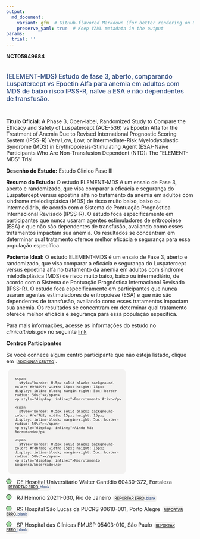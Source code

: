 ```yaml
---
output: 
  md_document:
    variant: gfm  # GitHub-flavored Markdown (for better rendering on GitHub)
    preserve_yaml: true  # Keep YAML metadata in the output
params:
  trial: ''
---
```


**NCT05949684**

<div style="padding: 5px 5px 5px 0px; font-size: 1.20em; font-weight: 500; color: #2E4A7F; text-align: left; margin-bottom: 20px">

(ELEMENT-MDS) Estudo de fase 3, aberto, comparando Luspatercept vs
Epoetin Alfa para anemia em adultos com MDS de baixo risco IPSS-R, naïve
a ESA e não dependentes de transfusão.

</div>

**Título Oficial:** A Phase 3, Open-label, Randomized Study to Compare
the Efficacy and Safety of Luspatercept (ACE-536) vs Epoetin Alfa for
the Treatment of Anemia Due to Revised International Prognostic Scoring
System (IPSS-R) Very Low, Low, or Intermediate-Risk Myelodysplastic
Syndrome (MDS) in Erythropoiesis-Stimulating Agent (ESA)-Naive
Participants Who Are Non-Transfusion Dependent (NTD): The “ELEMENT-MDS”
Trial

**Desenho do Estudo:** Estudo Clinico Fase III

**Resumo do Estudo:** O estudo ELEMENT-MDS é um ensaio de Fase 3, aberto
e randomizado, que visa comparar a eficácia e segurança do Luspatercept
versus epoetina alfa no tratamento da anemia em adultos com síndrome
mielodisplásica (MDS) de risco muito baixo, baixo ou intermediário, de
acordo com o Sistema de Pontuação Prognóstica Internacional Revisado
(IPSS-R). O estudo foca especificamente em participantes que nunca
usaram agentes estimuladores de eritropoiese (ESA) e que não são
dependentes de transfusão, avaliando como esses tratamentos impactam sua
anemia. Os resultados se concentram em determinar qual tratamento
oferece melhor eficácia e segurança para essa população específica.

**Paciente Ideal:** O estudo ELEMENT-MDS é um ensaio de Fase 3, aberto e
randomizado, que visa comparar a eficácia e segurança do Luspatercept
versus epoetina alfa no tratamento da anemia em adultos com síndrome
mielodisplásica (MDS) de risco muito baixo, baixo ou intermediário, de
acordo com o Sistema de Pontuação Prognóstica Internacional Revisado
(IPSS-R). O estudo foca especificamente em participantes que nunca
usaram agentes estimuladores de eritropoiese (ESA) e que não são
dependentes de transfusão, avaliando como esses tratamentos impactam sua
anemia. Os resultados se concentram em determinar qual tratamento
oferece melhor eficácia e segurança para essa população específica.

Para mais informações, acesse as informações do estudo no
*clinicaltrials.gov* no seguinte
[link](https://clinicaltrials.gov/ct2/show/NCT05949684)

**Centros Participantes**

Se você conhece algum centro participante que não esteja listado, clique
em
<span style="color: #2E4A7F; margin-left: 2px; padding: 4px; background-color: #f3f2f1; border-radius: 8px; font-weight: 500; font-size: 0.7em"><a
href="https://flazar.shinyapps.io/formsapp?study_nct_id=NCT05949684&amp;location_id=N%2FA&amp;location_full_name=N%2FA&amp;form_type=Adicionar%20Centro"
target="_blank">ADICIONAR CENTRO</a></span>.

<div style="margin-bottom: 8px; margin-left: 5px; padding: 8px; max-width: 300px; background-color: #f3f2f1; border-radius: 8px; font-size: 0.8em">

<div style="margin-left: 10px;">

    <span 
      style="border: 0.5px solid black; background-color: #9fd89f; width: 15px; height: 15px; display: inline-block; margin-right: 5px; border-radius: 50%;"></span>
    <p style="display: inline;">Recrutamento Ativo</p>

</div>

<div style="margin-left: 10px;">

    <span 
      style="border: 0.5px solid black; background-color: #fef7b2; width: 15px; height: 15px; display: inline-block; margin-right: 5px; border-radius: 50%;"></span>
    <p style="display: inline;">Ainda Não Recrutando</p>

</div>

<div style="margin-left: 10px;">

    <span 
      style="border: 0.5px solid black; background-color: #f4bfab; width: 15px; height: 15px; display: inline-block; margin-right: 5px; border-radius: 50%;"></span>
    <p style="display: inline;">Recrutamento Suspenso/Encerrado</p>

</div>

</div>

<span style="border: 0.5px solid black; display: inline-block; width: 12px; height: 12px; border-radius: 50%; margin-right: 10px; padding-bottom: 0px; background-color: #9fd89f;"></span>
CE Hospital Universitário Walter Cantídio 60430-372, Fortaleza
<span style="color: #2E4A7F; margin-left: 2px; padding: 4px; background-color: #f3f2f1; border-radius: 8px; font-weight: 500; font-size: 0.7em">[REPORTAR
ERRO](https://flazar.shinyapps.io/formsapp?study_nct_id=NCT05949684&location_id=HOSPITALUNIVERSITARIOWALTERCANTIDIOFORTALEZACEARA60430270BRAZIL&location_full_name=Hospital%20Universit%C3%A1rio%20Walter%20Cant%C3%ADdio%2C%2060430-372%2C%20Fortaleza&form_type=Reportar%20Erro)\_blank</span>

<span style="border: 0.5px solid black; display: inline-block; width: 12px; height: 12px; border-radius: 50%; margin-right: 10px; padding-bottom: 0px; background-color: #9fd89f;"></span>
RJ Hemorio 20211-030, Rio de Janeiro
<span style="color: #2E4A7F; margin-left: 2px; padding: 4px; background-color: #f3f2f1; border-radius: 8px; font-weight: 500; font-size: 0.7em">[REPORTAR
ERRO](https://flazar.shinyapps.io/formsapp?study_nct_id=NCT05949684&location_id=HEMORIORIODEJANEIRO20211030BRAZIL&location_full_name=Hemorio%2C%2020211-030%2C%20Rio%20de%20Janeiro&form_type=Reportar%20Erro)\_blank</span>

<span style="border: 0.5px solid black; display: inline-block; width: 12px; height: 12px; border-radius: 50%; margin-right: 10px; padding-bottom: 0px; background-color: #9fd89f;"></span>
RS Hospital São Lucas da PUCRS 90610-001, Porto Alegre
<span style="color: #2E4A7F; margin-left: 2px; padding: 4px; background-color: #f3f2f1; border-radius: 8px; font-weight: 500; font-size: 0.7em">[REPORTAR
ERRO](https://flazar.shinyapps.io/formsapp?study_nct_id=NCT05949684&location_id=HOSPITALSAOLUCASDAPUCRSPORTOALEGRERIOGRANDEDOSUL90610000BRAZIL&location_full_name=Hospital%20S%C3%A3o%20Lucas%20da%20PUCRS%2C%2090610-001%2C%20Porto%20Alegre&form_type=Reportar%20Erro)\_blank</span>

<span style="border: 0.5px solid black; display: inline-block; width: 12px; height: 12px; border-radius: 50%; margin-right: 10px; padding-bottom: 0px; background-color: #9fd89f;"></span>
SP Hospital das Clínicas FMUSP 05403-010, São Paulo
<span style="color: #2E4A7F; margin-left: 2px; padding: 4px; background-color: #f3f2f1; border-radius: 8px; font-weight: 500; font-size: 0.7em">[REPORTAR
ERRO](https://flazar.shinyapps.io/formsapp?study_nct_id=NCT05949684&location_id=HOSPITALDASCLINICASFMUSPSAOPAULO05403000BRAZIL&location_full_name=Hospital%20das%20Cl%C3%ADnicas%20FMUSP%2C%2005403-010%2C%20S%C3%A3o%20Paulo&form_type=Reportar%20Erro)\_blank</span>
